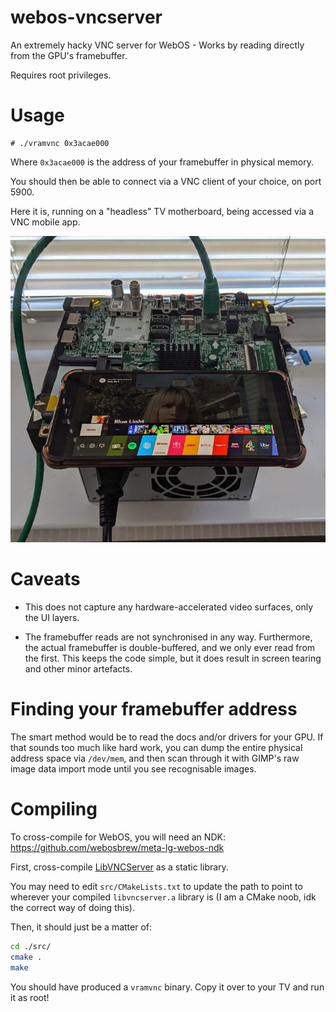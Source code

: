 # webos-vncserver
An extremely hacky VNC server for WebOS - Works by reading directly from the GPU's framebuffer.

Requires root privileges.

# Usage

```
# ./vramvnc 0x3acae000
```
Where `0x3acae000` is the address of your framebuffer in physical memory.

You should then be able to connect via a VNC client of your choice, on port 5900.

Here it is, running on a "headless" TV motherboard, being accessed via a VNC mobile app.

![Demo](./img/demo.jpg?raw=true)

# Caveats

 - This does not capture any hardware-accelerated video surfaces, only the UI layers.

 - The framebuffer reads are not synchronised in any way. Furthermore, the actual framebuffer is double-buffered, and we only ever read from the first. This keeps the code simple, but it does result in screen tearing and other minor artefacts.

# Finding your framebuffer address

The smart method would be to read the docs and/or drivers for your GPU. If that sounds too much
like hard work, you can dump the entire physical address space via `/dev/mem`, and
then scan through it with GIMP's raw image data import mode until you see recognisable
images.


# Compiling

To cross-compile for WebOS, you will need an NDK: https://github.com/webosbrew/meta-lg-webos-ndk

First, cross-compile [LibVNCServer](https://github.com/LibVNC/libvncserver) as a static library.

You may need to edit `src/CMakeLists.txt` to update the path to point to wherever your
compiled `libvncserver.a` library is (I am a CMake noob, idk the correct way of doing this).

Then, it should just be a matter of:

```bash
cd ./src/
cmake .
make
```

You should have produced a `vramvnc` binary. Copy it over to your TV and run it as root!
